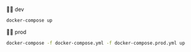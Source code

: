 🥾🔼 dev

```bash
docker-compose up
```

🥾🔼 prod

```bash
docker-compose -f docker-compose.yml -f docker-compose.prod.yml up
```
